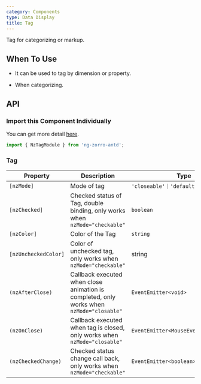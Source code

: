 ```yaml
---
category: Components
type: Data Display
title: Tag
---
```


Tag for categorizing or markup.

## When To Use

- It can be used to tag by dimension or property.

- When categorizing.

## API

### Import this Component Individually

You can get more detail [here](/docs/getting-started/en#import-a-component-individually).

```ts
import { NzTagModule } from 'ng-zorro-antd';
```

### Tag

| Property | Description | Type | Default |
| -------- | ----------- | ---- | ------- |
| `[nzMode]` | Mode of tag | `'closeable'｜'default'｜'checkable'` | `'default'` |
| `[nzChecked]` | Checked status of Tag, double binding, only works when `nzMode="checkable"` | `boolean` | `false` |
| `[nzColor]` | Color of the Tag | `string` | - |
| `[nzUncheckedColor]` | Color of unchecked tag, only works when `nzMode="checkable"` | string | - |
| `(nzAfterClose)` | Callback executed when close animation is completed, only works when `nzMode="closable"` | `EventEmitter<void>` | - |
| `(nzOnClose)` | Callback executed when tag is closed, only works when `nzMode="closable"`| `EventEmitter<MouseEvent>` | - |
| `(nzCheckedChange)` | Checked status change call back, only works when `nzMode="checkable"` | `EventEmitter<boolean>` | - |
